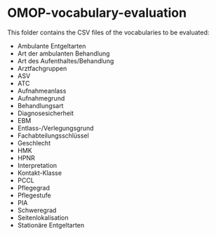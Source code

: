 # OMOP-vocabulary-evaluation

This folder contains the CSV files of the vocabularies to be evaluated:

- Ambulante Entgeltarten
- Art der ambulanten Behandlung
- Art des Aufenthaltes/Behandlung
- Arztfachgruppen
- ASV
- ATC
- Aufnahmeanlass
- Aufnahmegrund
- Behandlungsart
- Diagnosesicherheit
- EBM
- Entlass-/Verlegungsgrund
- Fachabteilungsschlüssel
- Geschlecht
- HMK
- HPNR
- Interpretation
- Kontakt-Klasse
- PCCL
- Pflegegrad
- Pflegestufe
- PIA
- Schweregrad
- Seitenlokalisation
- Stationäre Entgeltarten